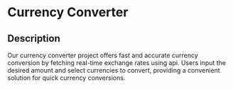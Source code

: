 # Currency Converter

## Description
Our currency converter project offers fast and accurate currency conversion by fetching real-time exchange rates using api. Users input the desired amount and select currencies to convert, providing a convenient solution for quick currency conversions.

